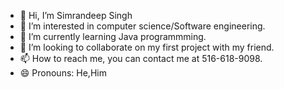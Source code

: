 - 👋 Hi, I’m Simrandeep Singh
- 👀 I’m interested in computer science/Software engineering.
- 🌱 I’m currently learning Java programmming.
- 💞️ I’m looking to collaborate on my first project with my friend.
- 📫 How to reach me, you can contact me at 516-618-9098.
- 😄 Pronouns: He,Him

<!---
SSimran29/SSimran29 is a ✨ special ✨ repository because its `README.md` (this file) appears on your GitHub profile.
You can click the Preview link to take a look at your changes.
--->
